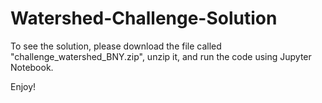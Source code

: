 # Watershed-Challenge-Solution

To see the solution, please download the file called "challenge_watershed_BNY.zip", unzip it, and run the code using Jupyter Notebook.

Enjoy!
